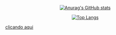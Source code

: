 <div align="center">

[![Anurag's GitHub stats](https://github-readme-stats.vercel.app/api?username=PVGusmao&show_icons=true&theme=tokyonight)](https://github.com/PVGusmao/github-readme-stats)

[![Top Langs](https://github-readme-stats.vercel.app/api/top-langs/?username=PVGusmao&layout=compact&show_icons=true&theme=tokyonight)](https://github.com/anuraghazra/github-readme-stats)

</div>

<a href="https://drive.google.com/file/d/1gPUAJIwo2Cpx8bBhjiGyPQXfPaVWFIgv/view?usp=sharing" target="_blank">clicando aqui</a> 
